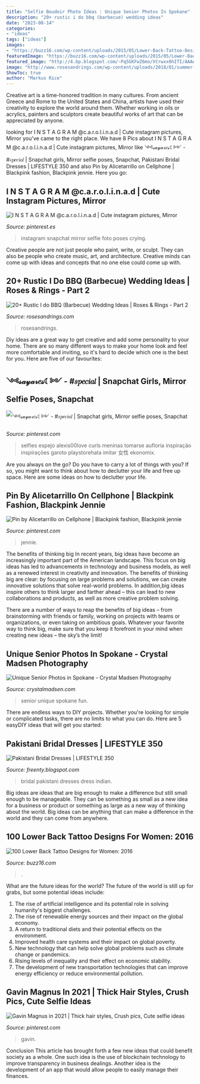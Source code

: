 ```yaml
---
title: "Selfie Boudoir Photo Ideas : Unique Senior Photos In Spokane"
description: "20+ rustic i do bbq (barbecue) wedding ideas"
date: "2023-08-14"
categories:
- "ideas"
tags: ["ideas"]
images:
- "https://buzz16.com/wp-content/uploads/2015/05/Lower-Back-Tattoo-Design-for-Women1-44.jpg"
featuredImage: "https://buzz16.com/wp-content/uploads/2015/05/Lower-Back-Tattoo-Design-for-Women1-44.jpg"
featured_image: "http://4.bp.blogspot.com/-Pq5GKFwZ6mo/VCrwxx0hITI/AAAAAAAAJV8/C3-uVy_pBM0/s1600/Pakistan-and-Indian-Bridal-wedding-dress-collection-2013-10.png"
image: "http://www.rosesandrings.com/wp-content/uploads/2018/01/summer-bbq-wedding-food-ideas-e1577032847772.jpg"
ShowToc: true
author: "Markus Rice"
---
```



Creative art is a time-honored tradition in many cultures. From ancient Greece and Rome to the United States and China, artists have used their creativity to explore the world around them. Whether working in oils or acrylics, painters and sculptors create beautiful works of art that can be appreciated by anyone.

	

		
looking for I N S T A G R A M @c.a.r.o.l.i.n.a.d | Cute instagram pictures, Mirror you've came to the right place. We have 8 Pics about I N S T A G R A M @c.a.r.o.l.i.n.a.d | Cute instagram pictures, Mirror like ༺𝓈𝒶𝓎𝒶𝓇𝑒𝓈☾༻ - #𝑠𝑝𝑒𝑐𝑖𝑎𝑙 | Snapchat girls, Mirror selfie poses, Snapchat, Pakistani Bridal Dresses | LIFESTYLE 350 and also Pin by Alicetarrillo on Cellphone | Blackpink fashion, Blackpink jennie. Here you go:
		
    
## I N S T A G R A M @c.a.r.o.l.i.n.a.d | Cute Instagram Pictures, Mirror

<img loading=lazy src="https://i.pinimg.com/736x/86/25/74/862574ab851b12d60237c71912e83f59--spring-summer-clothes.jpg" onerror="this.onerror=null;this.src='https://tse3.mm.bing.net/th?id=OIP.W3hORWtpbyw2F9E25YoOWAHaNL&amp;pid=15.1';" alt="I N S T A G R A M @c.a.r.o.l.i.n.a.d | Cute instagram pictures, Mirror">

_Source: pinterest.es_

>instagram snapchat mirror selfie foto poses crying. 

	

Creative people are not just people who paint, write, or sculpt. They can also be people who create music, art, and architecture. Creative minds can come up with ideas and concepts that no one else could come up with.

    
## 20+ Rustic I Do BBQ (Barbecue) Wedding Ideas | Roses &amp; Rings - Part 2

<img loading=lazy src="http://www.rosesandrings.com/wp-content/uploads/2018/01/summer-bbq-wedding-food-ideas-e1577032847772.jpg" onerror="this.onerror=null;this.src='https://tse3.mm.bing.net/th?id=OIP.SrUYNFss9vdySlQMcOfWDwHaLH&amp;pid=15.1';" alt="20+ Rustic I do BBQ (Barbecue) Wedding Ideas | Roses &amp; Rings - Part 2">

_Source: rosesandrings.com_

>rosesandrings. 

	

Diy ideas are a great way to get creative and add some personality to your home. There are so many different ways to make your home look and feel more comfortable and inviting, so it's hard to decide which one is the best for you. Here are five of our favourites:

    
## ༺𝓈𝒶𝓎𝒶𝓇𝑒𝓈☾༻ - #𝑠𝑝𝑒𝑐𝑖𝑎𝑙 | Snapchat Girls, Mirror Selfie Poses, Snapchat

<img loading=lazy src="https://i.pinimg.com/736x/3d/e9/12/3de912ffb45840a897792108f3d204cc.jpg" onerror="this.onerror=null;this.src='https://tse4.mm.bing.net/th?id=OIP.0Nx71GHuQoxZY-cOUHQufwHaNK&amp;pid=15.1';" alt="༺𝓈𝒶𝓎𝒶𝓇𝑒𝓈☾༻ - #𝑠𝑝𝑒𝑐𝑖𝑎𝑙 | Snapchat girls, Mirror selfie poses, Snapchat">

_Source: pinterest.com_

>selfies espejo alexis00love curls meninas tomarse aufloria inspiração inspirações garoto playstorehata imitar 女性 ekonomix. 

	

Are you always on the go? Do you have to carry a lot of things with you? If so, you might want to think about how to declutter your life and free up space. Here are some ideas on how to declutter your life.

    
## Pin By Alicetarrillo On Cellphone | Blackpink Fashion, Blackpink Jennie

<img loading=lazy src="https://i.pinimg.com/736x/74/00/ce/7400ce43b65e95751afd95793cde1b6f.jpg" onerror="this.onerror=null;this.src='https://tse1.mm.bing.net/th?id=OIP.J8FtdBjrrNJWWWGuMoVEcQHaNK&amp;pid=15.1';" alt="Pin by Alicetarrillo on Cellphone | Blackpink fashion, Blackpink jennie">

_Source: pinterest.com_

>jennie. 

	

The benefits of thinking big
In recent years, big ideas have become an increasingly important part of the American landscape. This focus on big ideas has led to advancements in technology and business models, as well as a renewed interest in creativity and innovation.
The benefits of thinking big are clear: by focusing on large problems and solutions, we can create innovative solutions that solve real-world problems. In addition,big ideas inspire others to think larger and farther ahead – this can lead to new collaborations and products, as well as more creative problem solving.

There are a number of ways to reap the benefits of big ideas – from brainstorming with friends or family, working on projects with teams or organizations, or even taking on ambitious goals. Whatever your favorite way to think big, make sure that you keep it forefront in your mind when creating new ideas – the sky’s the limit!

    
## Unique Senior Photos In Spokane - Crystal Madsen Photography

<img loading=lazy src="http://www.crystalmadsen.com/wp-content/uploads/2013/06/Fun-Spokane-Senior-Photos_12-682x1024.jpg" onerror="this.onerror=null;this.src='https://tse3.mm.bing.net/th?id=OIP.Z2wJaFDaLisEsH0JcOoelgHaLH&amp;pid=15.1';" alt="Unique Senior Photos in Spokane - Crystal Madsen Photography">

_Source: crystalmadsen.com_

>senior unique spokane fun. 

	

There are endless ways to DIY projects. Whether you're looking for simple or complicated tasks, there are no limits to what you can do. Here are 5 easyDIY ideas that will get you started: 

    
## Pakistani Bridal Dresses | LIFESTYLE 350

<img loading=lazy src="http://4.bp.blogspot.com/-Pq5GKFwZ6mo/VCrwxx0hITI/AAAAAAAAJV8/C3-uVy_pBM0/s1600/Pakistan-and-Indian-Bridal-wedding-dress-collection-2013-10.png" onerror="this.onerror=null;this.src='https://tse3.mm.bing.net/th?id=OIP.jQwEFBp498loCaWV6a8p7wHaLl&amp;pid=15.1';" alt="Pakistani Bridal Dresses | LIFESTYLE 350">

_Source: freenty.blogspot.com_

>bridal pakistani dresses dress indian. 

	

Big ideas are ideas that are big enough to make a difference but still small enough to be manageable. They can be something as small as a new idea for a business or product or something as large as a new way of thinking about the world. Big ideas can be anything that can make a difference in the world and they can come from anywhere.

    
## 100 Lower Back Tattoo Designs For Women: 2016

<img loading=lazy src="https://buzz16.com/wp-content/uploads/2015/05/Lower-Back-Tattoo-Design-for-Women1-44.jpg" onerror="this.onerror=null;this.src='https://tse2.mm.bing.net/th?id=OIP.mKDSQPYNzlttr2SU41F_1gHaJ4&amp;pid=15.1';" alt="100 Lower Back Tattoo Designs for Women: 2016">

_Source: buzz16.com_

>. 

	

What are the future ideas for the world?
The future of the world is still up for grabs, but some potential ideas include: 
1. The rise of artificial intelligence and its potential role in solving humanity's biggest challenges. 
2. The rise of renewable energy sources and their impact on the global economy. 
3. A return to traditional diets and their potential effects on the environment. 
4. Improved health care systems and their impact on global poverty. 
5. New technology that can help solve global problems such as climate change or pandemics. 
6. Rising levels of inequality and their effect on economic stability. 
7. The development of new transportation technologies that can improve energy efficiency or reduce environmental pollution.

    
## Gavin Magnus In 2021 | Thick Hair Styles, Crush Pics, Cute Selfie Ideas

<img loading=lazy src="https://i.pinimg.com/736x/b0/b6/f6/b0b6f6a6de486899bf24814e3b95108c.jpg" onerror="this.onerror=null;this.src='https://tse4.mm.bing.net/th?id=OIP.uWButuRUsp0wKtG5xo-mmgHaLA&amp;pid=15.1';" alt="Gavin Magnus in 2021 | Thick hair styles, Crush pics, Cute selfie ideas">

_Source: pinterest.com_

>gavin. 

	

Conclusion
This article has brought forth a few new ideas that could benefit society as a whole. One such idea is the use of blockchain technology to improve transparency in business dealings. Another idea is the development of an app that would allow people to easily manage their finances.

